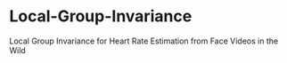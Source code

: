# Local-Group-Invariance
Local Group Invariance for Heart Rate Estimation from Face Videos in the Wild
